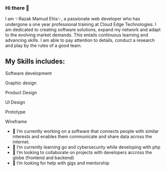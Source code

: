 ### Hi there 👋


<p>I am ✨Razak Mamud Ehis✨, a passionate web developer who has undergone a one year professional training at Cloud Edge Technologies. I am dedicated to creating software solutions, expand my network and adapt to the evolving market demands. This entails continuous learning and advancing skills. I am able to pay attention to details, conduct a research and play by the rules of a good team.</p>

<h2>My Skills includes:</h2>

<p>Software development</p>

<p>Graphic design</p>

<p>Product Design</p>

<p>UI Design</p>

<p>Prototype</p>

<p>Wireframe</p>

- 🔭 I’m currently working on a software that connects people with similar interests and enables them communicate and share data across the internet. 
- 🌱 I’m currently learning go and cybersecurity while developing with php
- 👯 I’m looking to collaborate on projects with developers accross the globe (frontend and backend)
- 🤔 I’m looking for help with gigs and mentorship


